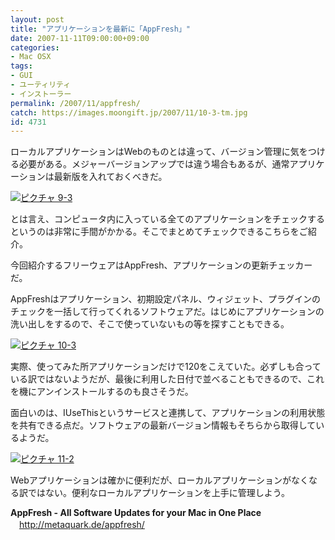 ```yaml
---
layout: post
title: "アプリケーションを最新に「AppFresh」"
date: 2007-11-11T09:00:00+09:00
categories:
- Mac OSX
tags: 
- GUI
- ユーティリティ
- インストーラー
permalink: /2007/11/appfresh/
catch: https://images.moongift.jp/2007/11/10-3-tm.jpg
id: 4731
---
```

ローカルアプリケーションはWebのものとは違って、バージョン管理に気をつける必要がある。メジャーバージョンアップでは違う場合もあるが、通常アプリケーションは最新版を入れておくべきだ。   
  
[![ピクチャ 9-3](https://images.moongift.jp/2007/11/9-3-tm.jpg)](https://images.moongift.jp/2007/11/9-3.png)  
  
とは言え、コンピュータ内に入っている全てのアプリケーションをチェックするというのは非常に手間がかかる。そこでまとめてチェックできるこちらをご紹介。   
  
今回紹介するフリーウェアはAppFresh、アプリケーションの更新チェッカーだ。   
<!--more-->  
AppFreshはアプリケーション、初期設定パネル、ウィジェット、プラグインのチェックを一括して行ってくれるソフトウェアだ。はじめにアプリケーションの洗い出しをするので、そこで使っていないもの等を探すこともできる。   
  
[![ピクチャ 10-3](https://images.moongift.jp/2007/11/10-3-tm.jpg)](https://images.moongift.jp/2007/11/10-3.png)  
  
実際、使ってみた所アプリケーションだけで120をこえていた。必ずしも合っている訳ではないようだが、最後に利用した日付で並べることもできるので、これを機にアンインストールするのも良さそうだ。   
  
面白いのは、IUseThisというサービスと連携して、アプリケーションの利用状態を共有できる点だ。ソフトウェアの最新バージョン情報もそちらから取得しているようだ。   
  
[![ピクチャ 11-2](https://images.moongift.jp/2007/11/11-2-tm.jpg)](https://images.moongift.jp/2007/11/11-2.png)  
  
Webアプリケーションは確かに便利だが、ローカルアプリケーションがなくなる訳ではない。便利なローカルアプリケーションを上手に管理しよう。   
  
**AppFresh - All Software Updates for your Mac in One Place**   
　[http://metaquark.de/appfresh/   
](http://metaquark.de/appfresh/)

